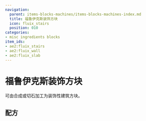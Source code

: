 ```yaml
---
navigation:
  parent: items-blocks-machines/items-blocks-machines-index.md
  title: 福鲁伊克斯装饰方块
  icon: fluix_stairs
  position: 010
categories:
- misc ingredients blocks
item_ids:
- ae2:fluix_stairs
- ae2:fluix_wall
- ae2:fluix_slab
---
```


# 福鲁伊克斯装饰方块

<GameScene zoom="4" background="transparent">
<ImportStructure src="../assets/assemblies/decorative_fluix.snbt" />
<IsometricCamera yaw="195" pitch="30" />
</GameScene>

<ItemLink id="fluix_block" />可由合成或切石加工为装饰性建筑方块。

## 配方

<Row>
  <RecipeFor id="fluix_stairs" />

  <RecipeFor id="fluix_wall" />

  <RecipeFor id="fluix_slab" />
</Row>
